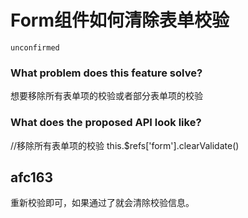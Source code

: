 # Form组件如何清除表单校验

`unconfirmed`

### What problem does this feature solve?

想要移除所有表单项的校验或者部分表单项的校验

### What does the proposed API look like?

//移除所有表单项的校验
this.$refs['form'].clearValidate()

<!-- generated by ant-design-issue-helper. DO NOT REMOVE -->

## afc163

重新校验即可，如果通过了就会清除校验信息。
